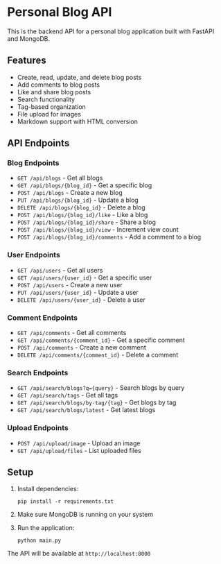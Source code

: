 # Personal Blog API

This is the backend API for a personal blog application built with FastAPI and MongoDB.

## Features

- Create, read, update, and delete blog posts
- Add comments to blog posts
- Like and share blog posts
- Search functionality
- Tag-based organization
- File upload for images
- Markdown support with HTML conversion

## API Endpoints

### Blog Endpoints

- `GET /api/blogs` - Get all blogs
- `GET /api/blogs/{blog_id}` - Get a specific blog
- `POST /api/blogs` - Create a new blog
- `PUT /api/blogs/{blog_id}` - Update a blog
- `DELETE /api/blogs/{blog_id}` - Delete a blog
- `POST /api/blogs/{blog_id}/like` - Like a blog
- `POST /api/blogs/{blog_id}/share` - Share a blog
- `POST /api/blogs/{blog_id}/view` - Increment view count
- `POST /api/blogs/{blog_id}/comments` - Add a comment to a blog

### User Endpoints

- `GET /api/users` - Get all users
- `GET /api/users/{user_id}` - Get a specific user
- `POST /api/users` - Create a new user
- `PUT /api/users/{user_id}` - Update a user
- `DELETE /api/users/{user_id}` - Delete a user

### Comment Endpoints

- `GET /api/comments` - Get all comments
- `GET /api/comments/{comment_id}` - Get a specific comment
- `POST /api/comments` - Create a new comment
- `DELETE /api/comments/{comment_id}` - Delete a comment

### Search Endpoints

- `GET /api/search/blogs?q={query}` - Search blogs by query
- `GET /api/search/tags` - Get all tags
- `GET /api/search/blogs/by-tag/{tag}` - Get blogs by tag
- `GET /api/search/blogs/latest` - Get latest blogs

### Upload Endpoints

- `POST /api/upload/image` - Upload an image
- `GET /api/upload/files` - List uploaded files

## Setup

1. Install dependencies:
   ```
   pip install -r requirements.txt
   ```

2. Make sure MongoDB is running on your system

3. Run the application:
   ```
   python main.py
   ```

The API will be available at `http://localhost:8000`